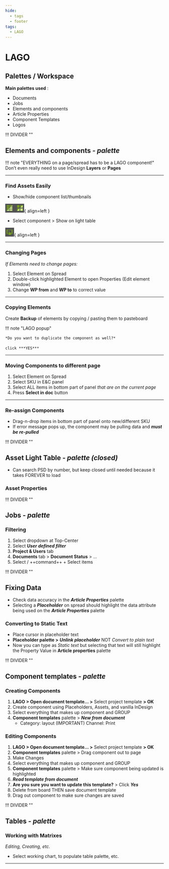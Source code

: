 ```yaml
---
hide:
  - tags
  - footer
tags:
  - LAGO
---
```


# **LAGO**


## **Palettes / Workspace**

**Main palettes used** :

- Documents
- Jobs
- Elements and components
- Article Properties
- Component Templates
- Logos


!!! DIVIDER ""


## **Elements and components** *- palette*

!!! note "EVERYTHING on a page/spread has to be a LAGO component!"
    Don’t even really need to use InDesign **Layers** or **Pages**

---

### **Find Assets Easily**

<div class="grid" markdown>

- Show/hide component list/thumbnails

![Show_hide_component_list](../media/Show_hide_component_list.png){ align=left }

- Select component > Show on light table

![Show_on_light_table](../media/Show_on_light_table.png){ align=left }

</div>

---

### **Changing Pages**
*If Elements need to change pages:*

1. Select Element on Spread
2. Double-click highlighted Element to open Properties (Edit element window)
3. Change **WP from** and **WP to** to correct value

---

### **Copying Elements**

Create **Backup** of elements by copying / pasting them to pasteboard

!!! note "LAGO popup"
    
    *Do you want to duplicate the component as well?*
    
    click ***YES***

---

### **Moving Components to different page**

1. Select Element on Spread
2. Select SKU in E&C panel
3. Select ALL items in bottom part of panel *that are on the current page*
4. Press **Select in doc** button

---

### **Re-assign Components**

- Drag-n-drop items in bottom part of panel onto new/different SKU
- If error message pops up, the component may be pulling data and ***must be re-pulled***


!!! DIVIDER ""


## **Asset Light Table** *- palette (closed)*

- Can search PSD by number, but keep closed until needed because it takes FOREVER to load

### **Asset Properties**


!!! DIVIDER ""


## **Jobs** *- palette*

### **Filtering**

1. Select dropdown at Top-Center
2. Select ***User defined filter***
3. **Project & Users** tab
4. **Documents** tab > **Document Status** > …
5. Select / ++command++ + Select items


!!! DIVIDER ""


## **Fixing Data**

- Check data accuracy in the ***Article Properties*** palette
- Selecting a ***Placeholder*** on spread should highlight the data attribute being used on the ***Article Properties*** palette

### **Converting to Static Text**

- Place cursor in placeholder text
- **Placeholder palette >** ***Unlink placeholder*** NOT *Convert to plain text*
- Now you can type as *Static text* but selecting that text will still highlight the Property Value in **Article properties** palette


!!! DIVIDER ""


## **Component templates** *- palette*

### **Creating Components**

1. **LAGO > Open document template… >** Select project template **> OK**
2. Create component using Placeholders, Assets, and vanilla InDesign
3. Select everything that makes up component and GROUP
4. **Component templates** palette > ***New from document***
    - Category: layout (IMPORTANT)
    Channel: Print

### **Editing Components**

1. **LAGO > Open document template… >** Select project template **> OK**
2. **Component templates** palette > Drag component out to page
3. Make Changes
4. Select everything that makes up component and GROUP
5. **Component templates** palette > Make sure component being updated is highlighted
6. ***Read template from document***
7. **Are you sure you want to update this template?** > Click ***Yes***
8. Delete from board THEN save document template
9. Drag out component to make sure changes are saved


!!! DIVIDER ""


## **Tables** *- palette*

### **Working with Matrixes**
*Editing, Creating, etc.*

- Select working chart, to populate table palette, etc.


---

